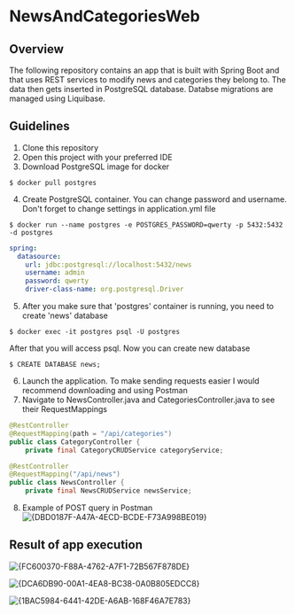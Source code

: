 # NewsAndCategoriesWeb
## Overview
The following repository contains an app that is built with Spring Boot and that 
uses REST services to modify news and categories they belong to.
The data then gets inserted in PostgreSQL database.
Databse migrations are managed using Liquibase.
## Guidelines
1. Clone this repository
2. Open this project with your preferred IDE
3. Download PostgreSQL image for docker
```
$ docker pull postgres
```
4. Create PostgreSQL container. You can change password and username. Don't forget to change settings in application.yml file
```
$ docker run --name postgres -e POSTGRES_PASSWORD=qwerty -p 5432:5432 -d postgres
```
```yml
spring:
  datasource:
    url: jdbc:postgresql://localhost:5432/news
    username: admin
    password: qwerty
    driver-class-name: org.postgresql.Driver
```
5. After you make sure that 'postgres' container is running, you need to create 'news' database
```
$ docker exec -it postgres psql -U postgres
```
After that you will access psql. Now you can create new database
```
$ CREATE DATABASE news;
```
6. Launch the application. To make sending requests easier I would recommend downloading and using Postman
7.  Navigate to NewsController.java and CategoriesController.java to see their RequestMappings
```java
@RestController
@RequestMapping(path = "/api/categories")
public class CategoryController {
    private final CategoryCRUDService categoryService;
```
```java
@RestController
@RequestMapping("/api/news")
public class NewsController {
    private final NewsCRUDService newsService;
```
8. Example of POST query in Postman
![{DBD0187F-A47A-4ECD-BCDE-F73A998BE019}](https://github.com/user-attachments/assets/6cc291e8-fbd9-4f1e-80cd-fb9af440250e)

## Result of app execution
![{FC600370-F88A-4762-A7F1-72B567F878DE}](https://github.com/user-attachments/assets/f1adf22b-58e4-4209-8513-fbfd5666e58a)

![{DCA6DB90-00A1-4EA8-BC38-0A0B805EDCC8}](https://github.com/user-attachments/assets/24716e6f-4ce2-41b0-b65e-b85427c096ab)

![{1BAC5984-6441-42DE-A6AB-168F46A7E783}](https://github.com/user-attachments/assets/4fee7b0b-2b8e-4fe1-92b6-4bbe7215be48)

